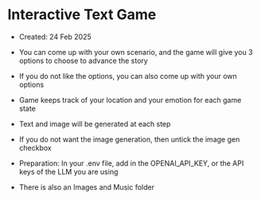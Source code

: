 # Interactive Text Game
- Created: 24 Feb 2025

- You can come up with your own scenario, and the game will give you 3 options to choose to advance the story
- If you do not like the options, you can also come up with your own options

- Game keeps track of your location and your emotion for each game state

- Text and image will be generated at each step

- If you do not want the image generation, then untick the image gen checkbox

- Preparation: In your .env file, add in the OPENAI_API_KEY, or the API keys of the LLM you are using

- There is also an Images and Music folder